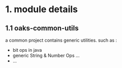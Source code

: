 
# 1. module details

## 1.1 oaks-common-utils

a common project contains generic utilities. such as :

- bit ops in java
- generic String & Number Ops ...
- ...